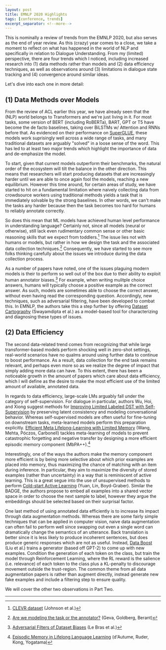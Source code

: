 ```yaml
---
layout: post
title: EMNLP 2020 Highlights
tags: [conference, trends]
excerpt_separator: <!--more-->
---
```


This is nominally a review of trends from the EMNLP 2020, but also serves as the end of year review.  As this (crazy) year comes to a close, we take a moment to reflect on what has happened in the world of NLP and specifically in relation to Dialogue Understanding.  From my (limited) perspective, there are four trends which I noticed, including increased research into (1) data methods rather than models and (2) data efficiency techniques, as well as observations around (3) limitations in dialogue state tracking and (4) convergence around similar ideas.

Let's dive into each one in more detail:

<!--more-->

## (1) Data Methods over Models

From the review of ACL earlier this year, we have already seen that the (NLP) world belongs to Transformers and we're just living in it.  For most tasks, some version of BERT (including RoBERTa), BART, GPT or T5 have become the de facto baselines, taking over BiLSTMs w/ Attention and RNNs before that.  As evidenced on their performance on [SuperGLUE](https://super.gluebenchmark.com/), these models work suprisingly well across a wide range of tasks, and many traditional datasets are arguably "solved" in a loose sense of the word.  This has led to at least two major trends which highlight the importance of data and de-emphasize the model.

To start, given that current models outperform their benchmarks, the natural order of the ecosystem will tilt the balance in the other direction.  This means that researchers will start producing datasets that are increasingly harder until we are able to once again fool the models, reaching a new equilibrium.  However this time around, for certain areas of study, we have started to hit on a fundamental limitation where naively collecting data from crowdsource workers using traditional methods yields a task that is immediately solvable by the strong baselines.  In other words, we can't make the tasks any harder because then the task becomes too hard for humans to reliably annotate correctly.

So does this mean that ML models have achieved human level performance in understanding language?  Certainly not, since all models (neural or otherwise), still lack even rudimentary common sense or other basic reasoning skills that we expect from toddlers.[^1] The issue lies not with humans or models, but rather in how we design the task and the associated data collection techniques.[^2] Consequently, we have started to see more folks thinking carefully about the issues we introduce during the data collection process.

As a number of papers have noted, one of the issues plaguing modern models is their to perform so well out of the box due to their ability to exploit human annotator biases.[^3]  For example, when writing mulitple choice answers, humans will typically choose a positive example as the correct answer.  As such, models are sometimes able to choose the correct answer, without even having read the corresponding question.  Accordingly, new techniques, such as adversarial filtering, have been developed to combat this.  In EMNLP, the authors take this a step further by offering [Dataset Cartography](https://arxiv.org/abs/2009.10795) (Swayamdipta et al.) as a model-based tool for characterizing and diagnosing these types of issues.

## (2) Data Efficiency

The second data-related trend comes from recognizing that while large transformer-based models perform
shocking well in zero-shot settings, real-world scenarios have no qualms around using further data to continue to boost performance.  As a result, data collection for the end task remains relevant, and perhaps even more so as we realize the degree of impact that simply adding more data can have.  To this extent, there has been a noticeable growth in the amount of papers which care about data efficiency, which I will define as the desire to make the most efficient use of the limited amount of available, annotated data.

In regards to data efficiency, large-scale LMs arguably fall under the category of self-supervision.  For dialogue in particular, authors Wu, Hoi, and Xiong suggest methods for [Improving Limited Labeled DST with Self-Supervision](https://arxiv.org/abs/2010.13920) by preserving latent consistency and modeling conversational behavior.  Whereas self-supervised models are often useful for fine-tuning on downstream tasks, meta-learned models perform this preparation explicitly.  [Efficient Meta Lifelong-Learning with Limited Memory](https://arxiv.org/abs/2010.02500) (Wang, Mehta, Póczos, Carbonell) tackles meta-learning of models to prevent catastrophic forgetting and negative transfer by designing a more efficient episodic memory component (MbPA++).[^4]

Interestingly, one of the ways the authors make the memory component more efficient is by being more selective about which prior examples are placed into memory, thus maximizing the chance of matching with an item during inference.  In particular, they aim to maximize the diversity of stored examples (rather than uncertainty) in a way that is reminiscent of active learning.  This is a great segue into the use of unsupervised methods to perform [Cold-start Active Learning](https://arxiv.org/abs/2010.09535) (Yuan, Lin, Boyd-Graber).  Similar the BADGE, the authors propose to embed all examples into a shared vector space in order to choose the next sample to label, however they argue the embeddings should be selected based on their surprisal factor.

One last method of using annotated data efficiently is to increase its impact through data augmentation methods.  Whereas there are some fairly simple techniques that can be applied in computer vision, naive data augmentation can often fail to perform well since swapping out even a single word can dramatically change the semantics of an utterance. Back translation is better since it is less likely to produce incoherent sentences, but does produce generic responses which are not as useful. Instead, [Data Boost](https://www.aclweb.org/anthology/2020.emnlp-main.726/) (Liu et al.) trains a generator (based off GPT-2) to come up with new examples. Condition the generation of each token on the class, but train the model through Reinforcement Learning, where the RL reward is the salience (i.e. relevance) of each token to the class plus a KL-penalty to discourage movement outside the trust-region.  The common theme from all data augmentation papers is rather than augment directly, instead generate new fake examples and include a filtering step to ensure quality.

We will cover the other two observations in Part Two.

---

[^1]: [CLEVR dataset](https://arxiv.org/abs/1612.06890) (Johnson et al.)
[^2]: [Are we modeling the task or the annotator?](https://www.aclweb.org/anthology/D19-1107/) (Geva, Goldberg, Berant)
[^3]: [Adversarial Filters of Dataset Biases](https://arxiv.org/abs/2002.04108) (Le Bras et al.)
[^4]: [Episodic Memory in Lifelong Language Learning](https://arxiv.org/abs/1906.01076) (d'Autume, Ruder, Kong, Yogatama)